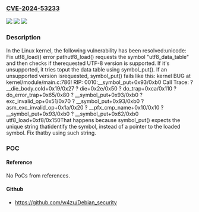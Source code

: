 ### [CVE-2024-53233](https://cve.mitre.org/cgi-bin/cvename.cgi?name=CVE-2024-53233)
![](https://img.shields.io/static/v1?label=Product&message=Linux&color=blue)
![](https://img.shields.io/static/v1?label=Version&message=2b3d047870120bcd46d7cc257d19ff49328fd585%3C%204387cef540f36c2c9297460758cc2438305a24a0%20&color=brighgreen)
![](https://img.shields.io/static/v1?label=Vulnerability&message=n%2Fa&color=brighgreen)

### Description

In the Linux kernel, the following vulnerability has been resolved:unicode: Fix utf8_load() error pathutf8_load() requests the symbol "utf8_data_table" and then checks if therequested UTF-8 version is supported. If it's unsupported, it tries toput the data table using symbol_put(). If an unsupported version isrequested, symbol_put() fails like this: kernel BUG at kernel/module/main.c:786! RIP: 0010:__symbol_put+0x93/0xb0 Call Trace:  <TASK>  ? __die_body.cold+0x19/0x27  ? die+0x2e/0x50  ? do_trap+0xca/0x110  ? do_error_trap+0x65/0x80  ? __symbol_put+0x93/0xb0  ? exc_invalid_op+0x51/0x70  ? __symbol_put+0x93/0xb0  ? asm_exc_invalid_op+0x1a/0x20  ? __pfx_cmp_name+0x10/0x10  ? __symbol_put+0x93/0xb0  ? __symbol_put+0x62/0xb0  utf8_load+0xf8/0x150That happens because symbol_put() expects the unique string thatidentify the symbol, instead of a pointer to the loaded symbol. Fix thatby using such string.

### POC

#### Reference
No PoCs from references.

#### Github
- https://github.com/w4zu/Debian_security

